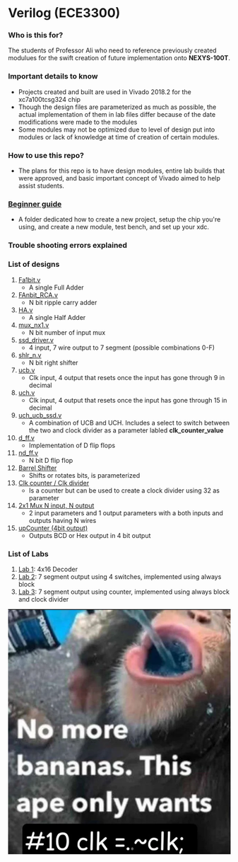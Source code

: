 # Verilog (ECE3300) 

### Who is this for?
The students of Professor Ali who need to reference previously created modulues for the swift creation of future implementation onto **NEXYS-100T**.

### Important details to know
* Projects created and built are used in Vivado 2018.2 for the xc7a100tcsg324 chip
* Though the design files are parameterized as much as possible, the actual implementation of them in lab files differ because of the date modifications were made to the modules
* Some modules may not be optimized due to level of design put into modules or lack of knowledge at time of creation of certain modules.

### How to use this repo?
* The plans for this repo is to have design modules, entire lab builds that were approved, and basic important concept of Vivado aimed to help assist students.

### [Beginner guide](/Beginner_guide/)
* A folder dedicated how to create a new project, setup the chip you're using, and create a new module, test bench, and set up your xdc.

### Trouble shooting errors explained


### List of designs 
1. [Fa1bit.v](/design_files/FA1bit/) 
    - A single Full Adder
2. [FAnbit_RCA.v](/design_files/FAnbit_RCA/)
    - N bit ripple carry adder
3. [HA.v](/design_files/HA/)
    - A single Half Adder
4. [mux_nx1.v](/design_files/mux_nx1/)
    - N bit number of input mux
5. [ssd_driver.v](/design_files/ssd_driver/)
    - 4 input, 7 wire output to 7 segment (possible combinations 0-F)
6. [shlr_n.v](/design_files/shlr_n/)
    - N bit right shifter
7. [ucb.v](/design_files/ucb/)
    - Clk input, 4 output that resets once the input has gone through 9 in decimal
8. [uch.v](/design_files/uch/)
    - Clk input, 4 output that resets once the input has gone through 15 in decimal
9. [uch_ucb_ssd.v](/design_files/uch_ucb_ssd/)
    - A combination of UCB and UCH. Includes a select to switch between the two and clock divider as a parameter labled **clk_counter_value**
10. [d_ff.v]()
    - Implementation of D flip flops
11. [nd_ff.v]()
    - N bit D flip flop
12. [Barrel Shifter](/design_files/barrelshifter/)
    - Shifts or rotates bits, is parameterized
13. [Clk counter / Clk divider](/design_files/clock_manager/)
    - Is a counter but can be used to create a clock divider using 32 as parameter
14. [2x1 Mux N input, N output](/design_files/mux2x1_ninput_noutput/)
    - 2 input parameters and 1 output parameters with a both inputs and outputs having N wires
15. [upCounter (4bit output)](/design_files/upCounter/)
    - Outputs BCD or Hex output in 4 bit output

### List of Labs
1. [Lab 1](/lab_files/lab1_decoder/): 4x16 Decoder
2. [Lab 2](/lab_files/lab2_7seg/): 7 segment output using 4 switches, implemented using always block
3. [Lab 3](/lab_files/lab3_counter/): 7 segment output using counter, implemented using always block and clock divider



![Monkey Verilog meme](/imgs/verilog_monkey.png)